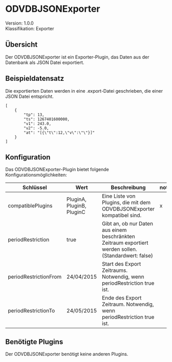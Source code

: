 # ODVDBJSONExporter
Version: 1.0.0  
Klassifikation: Exporter

Übersicht
-----
Der ODVDBJSONExporter ist ein Exporter-Plugin, das Daten aus der Datenbank als JSON Datei exportiert.

Beispieldatensatz
-----
Die exportierten Daten werden in eine .export-Datei geschrieben, die einer JSON Datei entspricht.
```
[
    {
        "tp": 13,
        "ts": 1267401600000,
        "v1": 243.0,
        "v2": -5.0,
        "at": "[{\"t\":12,\"v\":\"\"}]"
    }
]
```

Konfiguration
-----
Das ODVDBJSONExporter-Plugin bietet folgende Konfigurationsmöglichkeiten:

| Schlüssel  | Wert | Beschreibung | notwendig |
| ------------- | ------------- |  ------------- | ------------- |
| compatiblePlugins | PluginA, PluginB, PluginC | Eine Liste von Plugins, die mit dem ODVDBJSONExporter kompatibel sind. | x
| periodRestriction | true | Gibt an, ob nur Daten aus einem beschränkten Zeitraum exportiert werden sollen. (Standardwert: false) | 
| periodRestrictionFrom | 24/04/2015 | Start des Export Zeitraums. Notwendig, wenn periodRestriction true ist. |
| periodRestrictionTo | 24/05/2015 | Ende des Export Zeitraum. Notwendig, wenn periodRestriction true ist. |

Benötigte Plugins
-----
Der ODVDBJSONExporter benötigt keine anderen Plugins.